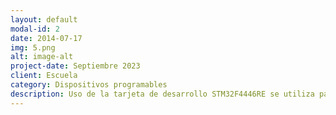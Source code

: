 ```yaml
---
layout: default
modal-id: 2
date: 2014-07-17
img: 5.png
alt: image-alt
project-date: Septiembre 2023
client: Escuela
category: Dispositivos programables
description: Uso de la tarjeta de desarrollo STM32F4446RE se utiliza para analizar la señal del generador en el dominio de la frecuencia.
---
```

